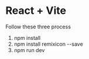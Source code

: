 # React + Vite
Follow these three process
1. npm install
2. npm install remixicon --save
3. npm run dev
